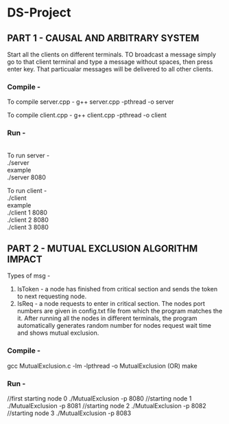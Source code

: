 # DS-Project

## PART 1 - CAUSAL AND ARBITRARY SYSTEM
Start all the clients on different terminals. TO broadcast a message simply go to that client terminal and type a message without spaces, then press enter key. That particualar messages will be delivered to all other clients.

### Compile -
To compile server.cpp -
g++ server.cpp -pthread -o server

To compile client.cpp -
g++ client.cpp -pthread -o client

### Run -
<br />
To run server -
<br />
./server <port> 
<br />
example
<br /> 
./server 8080

To run client -
<br />
./client <clientid> <port>
<br />
example
 <br />
./client 1 8080
<br />
./client 2 8080
<br />
./client 3 8080

## PART 2 - MUTUAL EXCLUSION ALGORITHM IMPACT
Types of msg -
1.  IsToken - a node has finished from critical section and sends the token to next requesting node. 
2. IsReq - a node requests to enter in critical section.
The nodes port numbers are given in config.txt file from which the program matches the it. After running all the nodes in different terminals, the program automatically generates random number for nodes request wait time and shows mutual exclusion.

### Compile -
gcc MutualExclusion.c -lm -lpthread -o MutualExclusion
 (OR)
make

### Run -
//first starting node 0
./MutualExclusion -p 8080
//starting node 1
./MutualExclusion -p 8081
//starting node 2
./MutualExclusion -p 8082
//starting node 3
./MutualExclusion -p 8083
